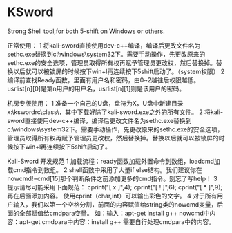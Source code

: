 # KSword
Strong Shell tool,for both 5-shift on Windows or others.

正常使用：
1 将kali-sword直接使用dev-c++编译，编译后更改文件名为sethc.exe替换到c:\windows\system32下。需要手动操作，先更改原来的sethc.exe的安全选项，管理员取得所有权再赋予管理员更改权，然后替换掉。替换以后就可以被锁屏的时候按下win+l再连续按下5shift启动了。（system权限）
2 编译前查找Ready函数，里面有用户名和密码，由0~2越往后权限越低。usrlist[n][0]是第n用户的用户名，usrlist[n][1]则是该用户的密码。

机房专版使用：
1 准备一个自己的U盘，盘符为X，U盘中新建目录x:\kswordrc\class\，其中下载好除了kali-sword.exe之外的所有文件。
2 将kali-sword直接使用dev-c++编译，编译后更改文件名为sethc.exe替换到c:\windows\system32下。需要手动操作，先更改原来的sethc.exe的安全选项，管理员取得所有权再赋予管理员更改权，然后替换掉。替换以后就可以被锁屏的时候按下win+l再连续按下5shift启动了。

Kali-Sword 开发规范
1 加载流程：ready函数加载外置命令到数组，loadcmd加载cmd指令到数组。
2 shell函数中采用了大量if else结构。我们建议你在nowcmd!=cmd[15]那个判断条件之前添加更多的cmd指令。别忘了写help！
3 提示请尽可能采用下面规范：
cprint("[ x ]",4);
cprint("[ ! ]",6);
cprint("[ * ]",9);
再在后面添加内容。
使用cprint（char,int）可以输出彩色的文字。
4 对于所有用户输入，我们以第一个空格分割，前面的内容赋值给string类的nowcmd变量，后面的全部赋值给cmdpara变量。
如：输入：apt-get install g++
nowcmd中内容：apt-get
cmdpara中内容：install g++
需要自行处理cmdpara中的内容。
